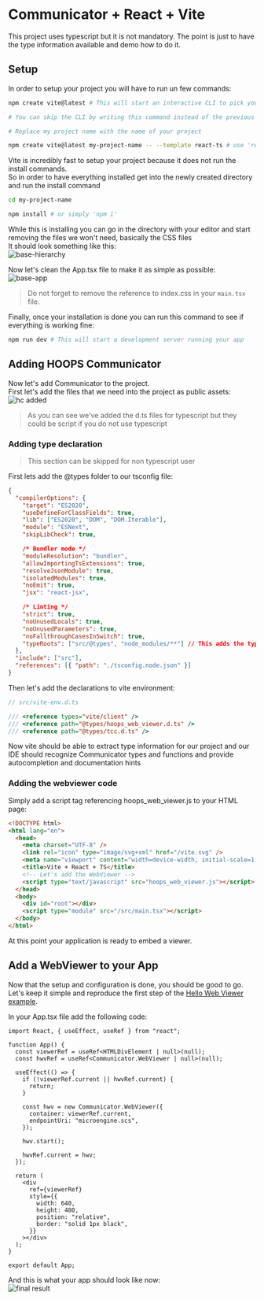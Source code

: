 # Communicator + React + Vite

This project uses typescript but it is not mandatory. The point is just to have
the type information available and demo how to do it.

## Setup

In order to setup your project you will have to run un few commands:

```bash
npm create vite@latest # This will start an interactive CLI to pick your config

# You can skip the CLI by writing this command instead of the previous one

# Replace my project name with the name of your project

npm create vite@latest my-project-name -- --template react-ts # use 'react' as a template for non typescript project
```

Vite is incredibly fast to setup your project because it does not run the
install commands.  
So in order to have everything installed get into the newly created directory
and run the install command

```bash
cd my-project-name

npm install # or simply 'npm i'
```

While this is installing you can go in the directory with your editor and start
removing the files we won't need, basically the CSS files  
It should look something like this:  
![base-hierarchy](doc/base-structure.png)

Now let's clean the App.tsx file to make it as simple as possible:  
![base-app](doc/base-app-file.png)

> Do not forget to remove the reference to index.css in your `main.tsx` file.

Finally, once your installation is done you can run this command to see if
everything is working fine:

```bash
npm run dev # This will start a development server running your app
```

## Adding HOOPS Communicator

Now let's add Communicator to the project.  
First let's add the files that we need into the project as public assets:  
![hc added](doc/base-structure-w-hc.png)

> As you can see we've added the d.ts files for typescript but they could be
> script if you do not use typescript

### Adding type declaration

> This section can be skipped for non typescript user

First lets add the @types folder to our tsconfig file:

```json
{
  "compilerOptions": {
    "target": "ES2020",
    "useDefineForClassFields": true,
    "lib": ["ES2020", "DOM", "DOM.Iterable"],
    "module": "ESNext",
    "skipLibCheck": true,

    /* Bundler mode */
    "moduleResolution": "bundler",
    "allowImportingTsExtensions": true,
    "resolveJsonModule": true,
    "isolatedModules": true,
    "noEmit": true,
    "jsx": "react-jsx",

    /* Linting */
    "strict": true,
    "noUnusedLocals": true,
    "noUnusedParameters": true,
    "noFallthroughCasesInSwitch": true,
    "typeRoots": ["src/@types", "node_modules/**"] // This adds the types directory
  },
  "include": ["src"],
  "references": [{ "path": "./tsconfig.node.json" }]
}
```

Then let's add the declarations to vite environment:

```typescript
// src/vite-env.d.ts

/// <reference types="vite/client" />
/// <reference path="@types/hoops_web_viewer.d.ts" />
/// <reference path="@types/tcc.d.ts" />
```

Now vite should be able to extract type information for our project and our IDE
should recognize Communicator types and functions and provide autocompletion and
documentation hints

### Adding the webviewer code

Simply add a script tag referencing hoops_web_viewer.js to your HTML page:

```html
<!DOCTYPE html>
<html lang="en">
  <head>
    <meta charset="UTF-8" />
    <link rel="icon" type="image/svg+xml" href="/vite.svg" />
    <meta name="viewport" content="width=device-width, initial-scale=1.0" />
    <title>Vite + React + TS</title>
    <!-- Let's add the WebViewer -->
    <script type="text/javascript" src="hoops_web_viewer.js"></script>
  </head>
  <body>
    <div id="root"></div>
    <script type="module" src="/src/main.tsx"></script>
  </body>
</html>
```

At this point your application is ready to embed a viewer.

## Add a WebViewer to your App

Now that the setup and configuration is done, you should be good to go.
Let's keep it simple and reproduce the first step of the
[Hello Web Viewer example](https://docs.techsoft3d.com/communicator/latest/tutorials/basic-app/hello-web-viewer.html).

In your App.tsx file add the following code:

```tsx
import React, { useEffect, useRef } from "react";

function App() {
  const viewerRef = useRef<HTMLDivElement | null>(null);
  const hwvRef = useRef<Communicator.WebViewer | null>(null);

  useEffect(() => {
    if (!viewerRef.current || hwvRef.current) {
      return;
    }

    const hwv = new Communicator.WebViewer({
      container: viewerRef.current,
      endpointUri: "microengine.scs",
    });

    hwv.start();

    hwvRef.current = hwv;
  });

  return (
    <div
      ref={viewerRef}
      style={{
        width: 640,
        height: 480,
        position: "relative",
        border: "solid 1px black",
      }}
    ></div>
  );
}

export default App;
```

And this is what your app should look like now:  
![final result](doc/final-result.png)
